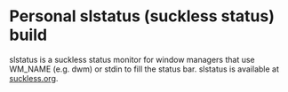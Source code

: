 # Personal slstatus (suckless status) build

slstatus is a suckless status monitor for window managers that use WM_NAME
(e.g. dwm) or stdin to fill the status bar.
slstatus is available at [suckless.org](https://suckless.org).